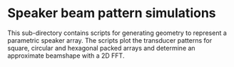 # Speaker beam pattern simulations
This sub-directory contains scripts for generating geometry to represent a parametric speaker array.
The scripts plot the transducer patterns for square, circular and hexagonal packed arrays and determine an approximate beamshape with a 2D FFT.

